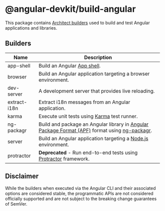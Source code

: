 # @angular-devkit/build-angular

This package contains [Architect builders](/packages/angular_devkit/architect/README.md) used to build and test Angular applications and libraries.

## Builders

| Name         | Description                                                                                                                                                                                                                          |
| ------------ | ------------------------------------------------------------------------------------------------------------------------------------------------------------------------------------------------------------------------------------ |
| app-shell    | Build an Angular [App shell](https://angular.io/guide/app-shell).                                                                                                                                                                    |
| browser      | Build an Angular application targeting a browser environment.                                                                                                                                                                        |
| dev-server   | A development server that provides live reloading.                                                                                                                                                                                   |
| extract-i18n | Extract i18n messages from an Angular application.                                                                                                                                                                                   |
| karma        | Execute unit tests using [Karma](https://github.com/karma-runner/karma) test runner.                                                                                                                                                 |
| ng-packagr   | Build and package an Angular library in [Angular Package Format (APF)](https://docs.google.com/document/d/1CZC2rcpxffTDfRDs6p1cfbmKNLA6x5O-NtkJglDaBVs/preview) format using [ng-packagr](https://github.com/ng-packagr/ng-packagr). |
| server       | Build an Angular application targeting a [Node.js](https://nodejs.org) environment.                                                                                                                                                  |
| protractor   | **Deprecated** - Run end-to-end tests using [Protractor](https://www.protractortest.org/) framework.                                                                                                                                 |

## Disclaimer

While the builders when executed via the Angular CLI and their associated options are considered stable, the programmatic APIs are not considered officially supported and are not subject to the breaking change guarantees of SemVer.
